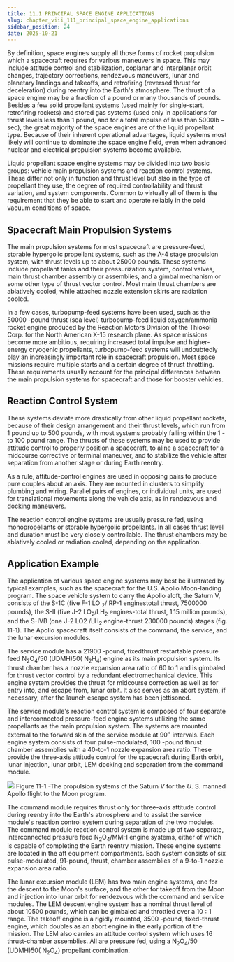 ```yaml
---
title: 11.1 PRINCIPAL SPACE ENGINE APPLICATIONS
slug: chapter_viii_111_principal_space_engine_applications
sidebar_position: 24
date: 2025-10-21
---
```


By definition, space engines supply all those forms of rocket propulsion which a spacecraft requires for various maneuvers in space. This may include attitude control and stabilization, coplanar and interplanar orbit changes, trajectory corrections, rendezvous maneuvers, lunar and planetary landings and takeoffs, and retrofiring (reversed thrust for deceleration) during reentry into the Earth's atmosphere. The thrust of a space engine may be a fraction of a pound or many thousands of pounds. Besides a few solid propellant systems (used mainly for single-start, retrofiring rockets) and stored gas systems (used only in applications for thrust levels less than 1 pound, and for a total impulse of less than $5000 \mathrm{lb}-\mathrm{sec})$, the great majority of the space engines are of the liquid propellant type. Because of their inherent operational advantages, liquid systems most likely will continue to dominate the space engine field, even when advanced nuclear and electrical propulsion systems become available.

Liquid propellant space engine systems may be divided into two basic groups: vehicle main propulsion systems and reaction control systems. These differ not only in function and thrust level but also in the type of propellant they use, the degree of required controllability and thrust variation, and system components. Common to virtually all of them is the requirement that they be able to start and operate reliably in the cold vacuum conditions of space.

## Spacecraft Main Propulsion Systems

The main propulsion systems for most spacecraft are pressure-feed, storable hypergolic propellant systems, such as the A-4 stage propulsion system, with thrust levels up to about 25000 pounds. These systems include propellant tanks and their pressurization system, control valves, main thrust chamber assembly or assemblies, and a gimbal mechanism or some other type of thrust vector control. Most main thrust chambers are ablatively cooled, while attached nozzle extension skirts are radiation cooled.

In a few cases, turbopump-feed systems have been used, such as the 50000 -pound thrust (sea level) turbopump-feed liquid oxygen/ammonia rocket engine produced by the Reaction Motors Division of the Thiokol Corp. for the North American X-15 research plane. As space missions become more ambitious, requiring increased total impulse and higher-energy cryogenic propellants, turbopump-feed systems will undoubtedly play an increasingly important role in spacecraft propulsion. Most space missions require multiple starts and a certain degree of thrust throttling. These requirements usually account for the principal differences between the main propulsion systems for spacecraft and those for booster vehicles.

## Reaction Control System

These systems deviate more drastically from other liquid propellant rockets, because of their design arrangement and their thrust levels, which run from 1 pound up to 500 pounds, with most systems probably falling within the 1 - to 100 pound range. The thrusts of these systems may be used to provide attitude control to properly position a spacecraft, to aline a spacecraft for a midcourse corrective or terminal maneuver, and to stabilize the vehicle after separation from another stage or during Earth reentry.

As a rule, attitude-control engines are used in opposing pairs to produce pure couples about
an axis. They are mounted in clusters to simplify plumbing and wiring. Parallel pairs of engines, or individual units, are used for translational movements along the vehicle axis, as in rendezvous and docking maneuvers.

The reaction control engine systems are usually pressure fed, using monopropellants or storable hypergolic propellants. In all cases thrust level and duration must be very closely controllable. The thrust chambers may be ablatively cooled or radiation cooled, depending on the application.

## Application Example

The application of various space engine systems may best be illustrated by typical examples, such as the spacecraft for the U.S. Apollo Moon-landing program. The space vehicle system to carry the Apollo aloft, the Saturn V, consists of the S-1C (five F-1 LO ${ }_{2} /$ RP-1 enginestotal thrust, 7500000 pounds), the S-II (five J-2 $\mathrm{LO}_{2} / \mathrm{LH}_{2}$ engines-total thrust, 1.15 million pounds), and the S-IVB (one J-2 LO2 $/ \mathrm{LH}_{2}$ engine-thrust 230000 pounds) stages (fig. 11-1). The Apollo spacecraft itself consists of the command, the service, and the lunar excursion modules.

The service module has a 21900 -pound, fixedthrust restartable pressure feed $\mathrm{N}_{2} \mathrm{O}_{4} / 50$ (UDMH)$50\left(\mathrm{~N}_{2} \mathrm{H}_{4}\right)$ engine as its main propulsion system. Its thrust chamber has a nozzle expansion area ratio of 60 to 1 and is gimbaled for thrust vector control by a redundant electromechanical device. This engine system provides the thrust for midcourse correction as well as for entry into, and escape from, lunar orbit. It also serves as an abort system, if necessary, after the launch escape system has been jettisoned.

The service module's reaction control system is composed of four separate and interconnected pressure-feed engine systems utilizing the same propellants as the main propulsion system. The systems are mounted external to the forward skin of the service module at $90^{\circ}$ intervals. Each engine system consists of four pulse-modulated, 100 -pound thrust chamber assemblies with a 40-to-1 nozzle expansion area ratio. These provide the three-axis attitude control for the spacecraft during Earth orbit, lunar injection, lunar orbit, LEM docking and separation from the command module.

![](/img/DLPRE/image_377.jpg)
Figure 11-1.-The propulsion systems of the Saturn $V$ for the $U$. S. manned Apollo flight to the Moon program.

The command module requires thrust only for three-axis attitude control during reentry into the Earth's atmosphere and to assist the service module's reaction control system during separation of the two modules. The command module reaction control system is made up of two separate, interconnected pressure feed $\mathrm{N}_{2} \mathrm{O}_{4} / \mathrm{MMH}$ engine systems, either of which is capable of completing the Earth reentry mission. These engine systems are located in the aft equipment compartments. Each system consists of six pulse-modulated, 91-pound, thrust, chamber assemblies of a 9-to-1 nozzle expansion area ratio.

The lunar excursion module (LEM) has two main engine systems, one for the descent to the Moon's surface, and the other for takeoff from the Moon and injection into lunar orbit for rendezvous with the command and service modules. The LEM descent engine system has a nominal thrust level of about 10500 pounds, which can be gimbaled and throttled over a $10: 1$ range. The takeoff engine is a rigidly mounted, 3500 -pound, fixed-thrust engine, which doubles as an abort engine in the early portion of the mission. The LEM also carries an attitude control system which uses 16 thrust-chamber assemblies. All are pressure fed, using a $\mathrm{N}_{2} \mathrm{O}_{4} / 50$ (UDMH)$50\left(\mathrm{~N}_{2} \mathrm{O}_{4}\right)$ propellant combination.